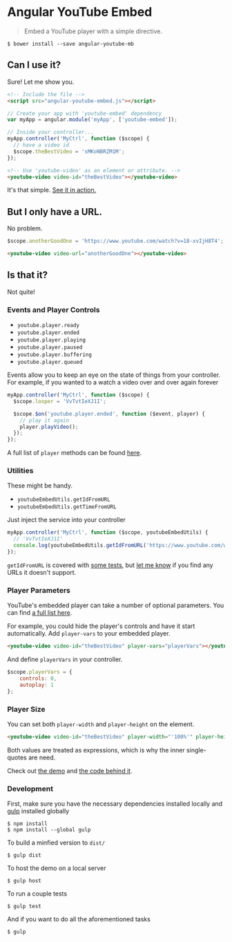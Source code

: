 # Angular YouTube Embed

> Embed a YouTube player with a simple directive.

```shell
$ bower install --save angular-youtube-mb
```

## Can I use it?

Sure! Let me show you.

```html
<!-- Include the file -->
<script src="angular-youtube-embed.js"></script>
```

```javascript
// Create your app with 'youtube-embed' dependency
var myApp = angular.module('myApp', ['youtube-embed']);
```

```javascript
// Inside your controller...
myApp.controller('MyCtrl', function ($scope) {
  // have a video id
  $scope.theBestVideo = 'sMKoNBRZM1M';
});
```

```html
<!-- Use 'youtube-video' as an element or attribute. -->
<youtube-video video-id="theBestVideo"></youtube-video>
```

It's that simple. [See it in action.](http://brandly.github.io/angular-youtube-embed/)

## But I only have a URL.

No problem.

```javascript
$scope.anotherGoodOne = 'https://www.youtube.com/watch?v=18-xvIjH8T4';
```

```html
<youtube-video video-url="anotherGoodOne"></youtube-video>
```

## Is that it?

Not quite!

### Events and Player Controls

* `youtube.player.ready`
* `youtube.player.ended`
* `youtube.player.playing`
* `youtube.player.paused`
* `youtube.player.buffering`
* `youtube.player.queued`

Events allow you to keep an eye on the state of things from your controller. For example, if you wanted to a watch a video over and over again forever

```javascript
myApp.controller('MyCtrl', function ($scope) {
  $scope.looper = 'VvTvtIeXJ1I';

  $scope.$on('youtube.player.ended', function ($event, player) {
    // play it again
    player.playVideo();
  });
});
```

A full list of `player` methods can be found [here](https://developers.google.com/youtube/iframe_api_reference).

### Utilities

These might be handy.

* `youtubeEmbedUtils.getIdFromURL`
* `youtubeEmbedUtils.getTimeFromURL`

Just inject the service into your controller

```javascript
myApp.controller('MyCtrl', function ($scope, youtubeEmbedUtils) {
  // 'VvTvtIeXJ1I'
  console.log(youtubeEmbedUtils.getIdFromURL('https://www.youtube.com/watch?v=VvTvtIeXJ1I'));
});
```

`getIdFromURL` is covered with [some tests](https://github.com/brandly/angular-youtube-embed/blob/master/test/unit/get-id-from-url.coffee), but [let me know](https://github.com/brandly/angular-youtube-embed/issues/new) if you find any URLs it doesn't support.

### Player Parameters

YouTube's embedded player can take a number of optional parameters. You can find [a full list here](https://developers.google.com/youtube/player_parameters#Parameters).

For example, you could hide the player's controls and have it start automatically. Add `player-vars` to your embedded player.

```html
<youtube-video video-id="theBestVideo" player-vars="playerVars"></youtube-video>
```

And define `playerVars` in your controller.

```javascript
$scope.playerVars = {
    controls: 0,
    autoplay: 1
};
```

### Player Size

You can set both `player-width` and `player-height` on the element.

```html
<youtube-video video-id="theBestVideo" player-width="'100%'" player-height="'300px'"></youtube-video>
```

Both values are treated as expressions, which is why the inner single-quotes are need.

Check out [the demo](http://brandly.github.io/angular-youtube-embed) and [the code behind it](https://github.com/brandly/angular-youtube-embed/blob/master/src/demo/the.js).

### Development

First, make sure you have the necessary dependencies installed locally and [gulp](http://gulpjs.com/) installed globally
```shell
$ npm install
$ npm install --global gulp
```

To build a minfied version to `dist/`
```shell
$ gulp dist
```

To host the demo on a local server
```shell
$ gulp host
```

To run a couple tests
```shell
$ gulp test
```

And if you want to do all the aforementioned tasks
```shell
$ gulp
```

